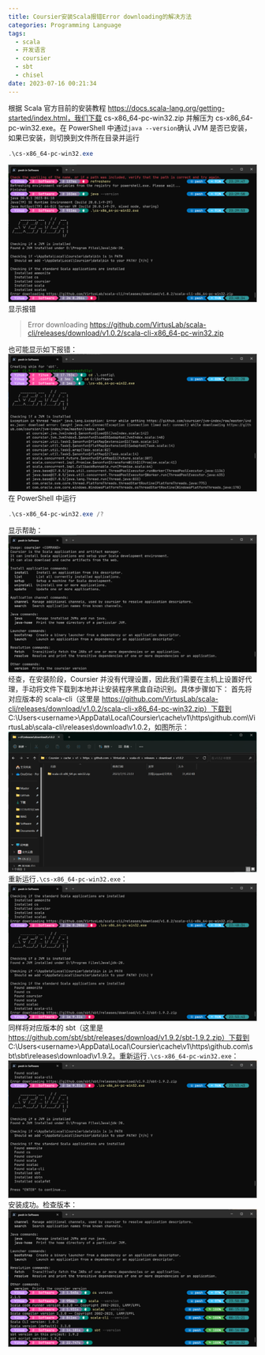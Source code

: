 ```yaml
---
title: Coursier安装Scala报错Error downloading的解决方法
categories: Programming Language
tags:
  - scala
  - 开发语言
  - coursier
  - sbt
  - chisel
date: 2023-07-16 00:21:34
---
```


根据 Scala 官方目前的安装教程 https://docs.scala-lang.org/getting-started/index.html，我们下载 cs-x86_64-pc-win32.zip 并解压为 cs-x86_64-pc-win32.exe。在 PowerShell 中通过`java --version`确认 JVM 是否已安装，如果已安装，则切换到文件所在目录并运行
```powershell
.\cs-x86_64-pc-win32.exe
```
![img](2023-07/2023-07-15_235227.png)
显示报错

> Error downloading https://github.com/VirtusLab/scala-cli/releases/download/v1.0.2/scala-cli-x86_64-pc-win32.zip

也可能显示如下报错：
![img](2023-07/2023-07-16_001231.png)
在 PowerShell 中运行

```powershell
.\cs-x86_64-pc-win32.exe /?
```
显示帮助：
![img](2023-07/2023-07-15_235324.png)
经查，在安装阶段，Coursier 并没有代理设置，因此我们需要在主机上设置好代理，手动将文件下载到本地并让安装程序黑盒自动识别。具体步骤如下：
首先将对应版本的 scala-cli（这里是 https://github.com/VirtusLab/scala-cli/releases/download/v1.0.2/scala-cli-x86_64-pc-win32.zip）下载到 C:\Users\<username>\AppData\Local\Coursier\cache\v1\https\github.com\VirtusLab\scala-cli\releases\download\v1.0.2，如图所示：
![img](2023-07/2023-07-15_235214.png)
重新运行`.\cs-x86_64-pc-win32.exe`：
![img](2023-07/2023-07-15_235719.png)
同样将对应版本的 sbt（这里是 https://github.com/sbt/sbt/releases/download/v1.9.2/sbt-1.9.2.zip）下载到 C:\Users\<username>\AppData\Local\Coursier\cache\v1\https\github.com\sbt\sbt\releases\download\v1.9.2。重新运行`.\cs-x86_64-pc-win32.exe`：
![img](2023-07/2023-07-16_001450.png)
安装成功。检查版本：
![img](2023-07/2023-07-16_001637.png)